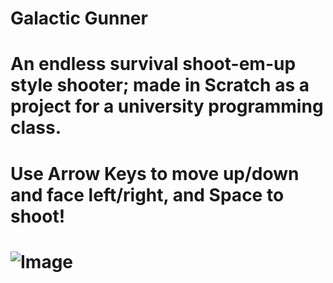# Galactic Gunner
# An endless survival shoot-em-up style shooter; made in Scratch as a project for a university programming class.
# Use Arrow Keys to move up/down and face left/right, and Space to shoot!

# ![Image](https://github.com/user-attachments/assets/9f5cd88d-4f36-40b2-96c4-139f6fa6a755)
